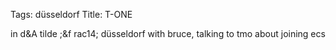 Tags: düsseldorf
Title: T-ONE
  
in d&A tilde ;&f rac14; düsseldorf with bruce, talking to tmo about joining ecs